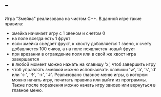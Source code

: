 # -
Игра "Змейка" реализована на чистом С++.
В данной игре такие правила:
- змейка начинает игру с 1 звеном и счетом 0
- на поле всегда есть 1 фрукт
- если змейка съедает фрукт, к хвосту добавляется 1 звено, к счету добавляется 100 очков,
  а на поле появляется новый фрукт
- при врезании в ограждение поля или в свой же хвост игра завершается
- в любой момент можно нажать на клавишу 'x', чтоб завершить игру
- чтоб управлять змейкой можно использовать клавиши 'w', 'a', 's', 'd' или '←', '↑', '→', '↓'.
Реализовано главное меню игры, в котором можно начать игру, почитать правила или выйти из программы.
Также после поражения можно начать игру заново или вернуться в главное меню.
